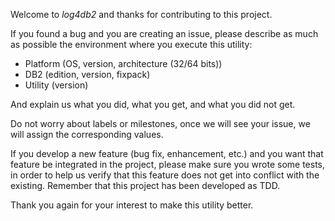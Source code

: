 Welcome to _log4db2_ and thanks for contributing to this project.

If you found a bug and you are creating an issue, please describe as much as
possible the environment where you execute this utility:

 * Platform (OS, version, architecture (32/64 bits))
 * DB2 (edition, version, fixpack)
 * Utility (version)

And explain us what you did, what you get, and what you did not get.

Do not worry about labels or milestones, once we will see your issue, we will
assign the corresponding values.

If you develop a new feature (bug fix, enhancement, etc.) and you want that
feature be integrated in the project, please make sure you wrote some tests,
in order to help us verify that this feature does not get into conflict with
the existing. Remember that this project has been developed as TDD.

Thank you again for your interest to make this utility better.


